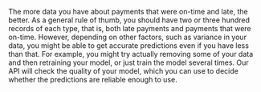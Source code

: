 

The more data you have about payments that were on-time and late, the better. As a general rule of thumb, you should have two or three hundred records of each type, that is, both late payments and payments that were on-time. However, depending on other factors, such as variance in your data, you might be able to get accurate predictions even if you have less than that. For example, you might try actually removing some of your data and then retraining your model, or just train the model several times. Our API will check the quality of your model, which you can use to decide whether the predictions are reliable enough to use. 